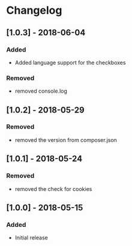 # Changelog 
## [1.0.3] - 2018-06-04
### Added
- Added language support for the checkboxes
### Removed
- removed console.log

## [1.0.2] - 2018-05-29
### Removed
- removed the version from composer.json

## [1.0.1] - 2018-05-24
### Removed
- removed the check for cookies

## [1.0.0] - 2018-05-15
### Added
- Initial release
